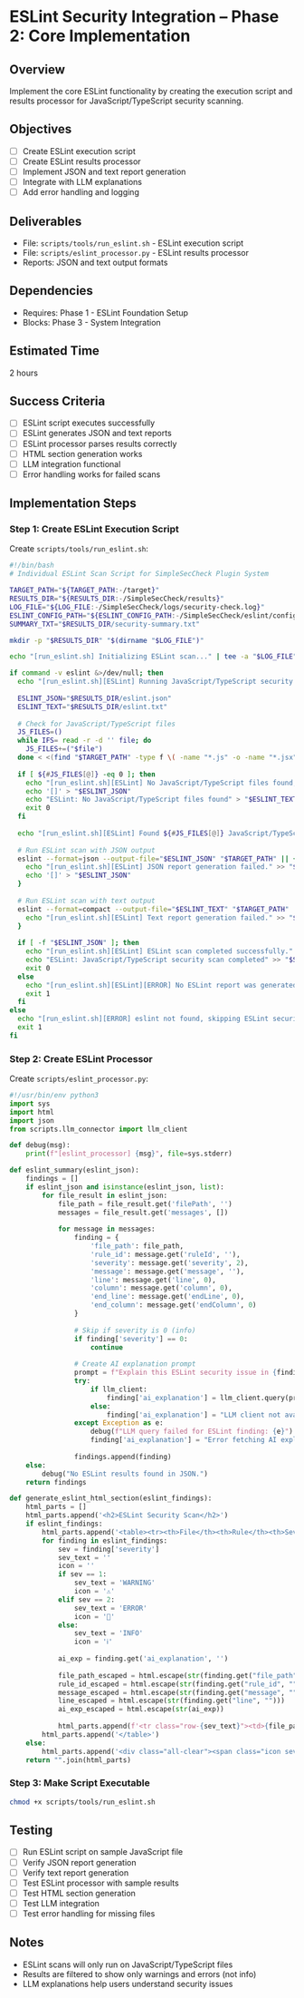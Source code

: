 # ESLint Security Integration – Phase 2: Core Implementation

## Overview
Implement the core ESLint functionality by creating the execution script and results processor for JavaScript/TypeScript security scanning.

## Objectives
- [ ] Create ESLint execution script
- [ ] Create ESLint results processor
- [ ] Implement JSON and text report generation
- [ ] Integrate with LLM explanations
- [ ] Add error handling and logging

## Deliverables
- File: `scripts/tools/run_eslint.sh` - ESLint execution script
- File: `scripts/eslint_processor.py` - ESLint results processor
- Reports: JSON and text output formats

## Dependencies
- Requires: Phase 1 - ESLint Foundation Setup
- Blocks: Phase 3 - System Integration

## Estimated Time
2 hours

## Success Criteria
- [ ] ESLint script executes successfully
- [ ] ESLint generates JSON and text reports
- [ ] ESLint processor parses results correctly
- [ ] HTML section generation works
- [ ] LLM integration functional
- [ ] Error handling works for failed scans

## Implementation Steps

### Step 1: Create ESLint Execution Script
Create `scripts/tools/run_eslint.sh`:
```bash
#!/bin/bash
# Individual ESLint Scan Script for SimpleSecCheck Plugin System

TARGET_PATH="${TARGET_PATH:-/target}"
RESULTS_DIR="${RESULTS_DIR:-/SimpleSecCheck/results}"
LOG_FILE="${LOG_FILE:-/SimpleSecCheck/logs/security-check.log}"
ESLINT_CONFIG_PATH="${ESLINT_CONFIG_PATH:-/SimpleSecCheck/eslint/config.yaml}"
SUMMARY_TXT="$RESULTS_DIR/security-summary.txt"

mkdir -p "$RESULTS_DIR" "$(dirname "$LOG_FILE")"

echo "[run_eslint.sh] Initializing ESLint scan..." | tee -a "$LOG_FILE"

if command -v eslint &>/dev/null; then
  echo "[run_eslint.sh][ESLint] Running JavaScript/TypeScript security scan on $TARGET_PATH..." | tee -a "$LOG_FILE"
  
  ESLINT_JSON="$RESULTS_DIR/eslint.json"
  ESLINT_TEXT="$RESULTS_DIR/eslint.txt"
  
  # Check for JavaScript/TypeScript files
  JS_FILES=()
  while IFS= read -r -d '' file; do
    JS_FILES+=("$file")
  done < <(find "$TARGET_PATH" -type f \( -name "*.js" -o -name "*.jsx" -o -name "*.ts" -o -name "*.tsx" \) -print0 2>/dev/null)
  
  if [ ${#JS_FILES[@]} -eq 0 ]; then
    echo "[run_eslint.sh][ESLint] No JavaScript/TypeScript files found, skipping scan." | tee -a "$LOG_FILE"
    echo '[]' > "$ESLINT_JSON"
    echo "ESLint: No JavaScript/TypeScript files found" > "$ESLINT_TEXT"
    exit 0
  fi
  
  echo "[run_eslint.sh][ESLint] Found ${#JS_FILES[@]} JavaScript/TypeScript file(s)." | tee -a "$LOG_FILE"
  
  # Run ESLint scan with JSON output
  eslint --format=json --output-file="$ESLINT_JSON" "$TARGET_PATH" || {
    echo "[run_eslint.sh][ESLint] JSON report generation failed." >> "$LOG_FILE"
    echo '[]' > "$ESLINT_JSON"
  }
  
  # Run ESLint scan with text output
  eslint --format=compact --output-file="$ESLINT_TEXT" "$TARGET_PATH" || {
    echo "[run_eslint.sh][ESLint] Text report generation failed." >> "$LOG_FILE"
  }
  
  if [ -f "$ESLINT_JSON" ]; then
    echo "[run_eslint.sh][ESLint] ESLint scan completed successfully." | tee -a "$LOG_FILE"
    echo "ESLint: JavaScript/TypeScript security scan completed" >> "$SUMMARY_TXT"
    exit 0
  else
    echo "[run_eslint.sh][ESLint][ERROR] No ESLint report was generated!" | tee -a "$LOG_FILE"
    exit 1
  fi
else
  echo "[run_eslint.sh][ERROR] eslint not found, skipping ESLint security scan." | tee -a "$LOG_FILE"
  exit 1
fi
```

### Step 2: Create ESLint Processor
Create `scripts/eslint_processor.py`:
```python
#!/usr/bin/env python3
import sys
import html
import json
from scripts.llm_connector import llm_client

def debug(msg):
    print(f"[eslint_processor] {msg}", file=sys.stderr)

def eslint_summary(eslint_json):
    findings = []
    if eslint_json and isinstance(eslint_json, list):
        for file_result in eslint_json:
            file_path = file_result.get('filePath', '')
            messages = file_result.get('messages', [])
            
            for message in messages:
                finding = {
                    'file_path': file_path,
                    'rule_id': message.get('ruleId', ''),
                    'severity': message.get('severity', 2),
                    'message': message.get('message', ''),
                    'line': message.get('line', 0),
                    'column': message.get('column', 0),
                    'end_line': message.get('endLine', 0),
                    'end_column': message.get('endColumn', 0)
                }
                
                # Skip if severity is 0 (info)
                if finding['severity'] == 0:
                    continue
                
                # Create AI explanation prompt
                prompt = f"Explain this ESLint security issue in {finding['file_path']} at line {finding['line']}: Rule {finding['rule_id']} - {finding['message']}"
                try:
                    if llm_client:
                        finding['ai_explanation'] = llm_client.query(prompt)
                    else:
                        finding['ai_explanation'] = "LLM client not available."
                except Exception as e:
                    debug(f"LLM query failed for ESLint finding: {e}")
                    finding['ai_explanation'] = "Error fetching AI explanation."
                
                findings.append(finding)
    else:
        debug("No ESLint results found in JSON.")
    return findings

def generate_eslint_html_section(eslint_findings):
    html_parts = []
    html_parts.append('<h2>ESLint Security Scan</h2>')
    if eslint_findings:
        html_parts.append('<table><tr><th>File</th><th>Rule</th><th>Severity</th><th>Message</th><th>Line</th><th>AI Explanation</th></tr>')
        for finding in eslint_findings:
            sev = finding['severity']
            sev_text = ''
            icon = ''
            if sev == 1: 
                sev_text = 'WARNING'
                icon = '⚠️'
            elif sev == 2: 
                sev_text = 'ERROR'
                icon = '🚨'
            else: 
                sev_text = 'INFO'
                icon = 'ℹ️'
            
            ai_exp = finding.get('ai_explanation', '')
            
            file_path_escaped = html.escape(str(finding.get("file_path", "")))
            rule_id_escaped = html.escape(str(finding.get("rule_id", "")))
            message_escaped = html.escape(str(finding.get("message", "")))
            line_escaped = html.escape(str(finding.get("line", "")))
            ai_exp_escaped = html.escape(str(ai_exp))
            
            html_parts.append(f'<tr class="row-{sev_text}"><td>{file_path_escaped}</td><td>{rule_id_escaped}</td><td class="severity-{sev_text}">{icon} {sev_text}</td><td>{message_escaped}</td><td>{line_escaped}</td><td>{ai_exp_escaped}</td></tr>')
        html_parts.append('</table>')
    else:
        html_parts.append('<div class="all-clear"><span class="icon sev-PASSED">✅</span> All clear! No ESLint security issues found.</div>')
    return "".join(html_parts)
```

### Step 3: Make Script Executable
```bash
chmod +x scripts/tools/run_eslint.sh
```

## Testing
- [ ] Run ESLint script on sample JavaScript file
- [ ] Verify JSON report generation
- [ ] Verify text report generation
- [ ] Test ESLint processor with sample results
- [ ] Test HTML section generation
- [ ] Test LLM integration
- [ ] Test error handling for missing files

## Notes
- ESLint scans will only run on JavaScript/TypeScript files
- Results are filtered to show only warnings and errors (not info)
- LLM explanations help users understand security issues

